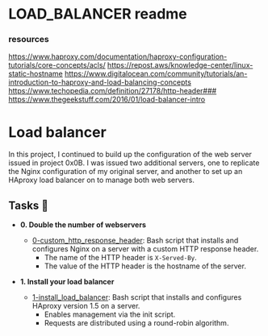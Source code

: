 # LOAD_BALANCER readme

### resources
https://www.haproxy.com/documentation/haproxy-configuration-tutorials/core-concepts/acls/
https://repost.aws/knowledge-center/linux-static-hostname
https://www.digitalocean.com/community/tutorials/an-introduction-to-haproxy-and-load-balancing-concepts
https://www.techopedia.com/definition/27178/http-header###
https://www.thegeekstuff.com/2016/01/load-balancer-intro


# Load balancer

In this project, I continued to build up the configuration of the web server
issued in project 0x0B. I was issued two additional servers, one to replicate
the Nginx configuration of my original server, and another to set up an HAproxy
load balancer on to manage both web servers.

## Tasks :page_with_curl:

* **0. Double the number of webservers**
  * [0-custom_http_response_header](./0-custom_http_response-header): Bash
  script that installs and configures Nginx on a server with a custom HTTP
  response header.
    * The name of the HTTP header is `X-Served-By`.
    * The value of the HTTP header is the hostname of the server.

* **1. Install your load balancer**
  * [1-install_load_balancer](./1-install_load_balancer): Bash script that
  installs and configures HAproxy version 1.5 on a server.
    * Enables management via the init script.
    * Requests are distributed using a round-robin algorithm.
